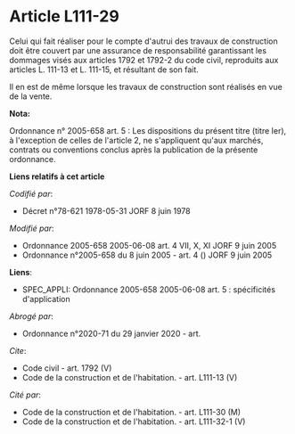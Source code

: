 # Article L111-29

Celui qui fait réaliser pour le compte d'autrui des travaux de construction doit être couvert par une assurance de
responsabilité garantissant les dommages visés aux articles 1792 et 1792-2 du code civil, reproduits aux articles L. 111-13
et L. 111-15, et résultant de son fait. 

Il en est de même lorsque les travaux de construction sont réalisés en vue de la vente.

**Nota:**

Ordonnance n° 2005-658 art. 5 : Les dispositions du présent titre (titre Ier), à l'exception de celles de l'article 2, ne
s'appliquent qu'aux marchés, contrats ou conventions conclus après la publication de la présente ordonnance.

**Liens relatifs à cet article**

_Codifié par_:

  - Décret n°78-621 1978-05-31 JORF 8 juin 1978

_Modifié par_:

  - Ordonnance 2005-658 2005-06-08 art. 4 VII, X, XI JORF 9 juin 2005
  - Ordonnance n°2005-658 du 8 juin 2005 - art. 4 () JORF 9 juin 2005

**Liens**:

  - SPEC_APPLI: Ordonnance 2005-658 2005-06-08 art. 5 : spécificités d'application

_Abrogé par_:

  - Ordonnance n°2020-71 du 29 janvier 2020 - art.

_Cite_:

  - Code civil - art. 1792 (V)
  - Code de la construction et de l'habitation. - art. L111-13 (V)

_Cité par_:

  - Code de la construction et de l'habitation. - art. L111-30 (M)
  - Code de la construction et de l'habitation. - art. L111-32-1 (V)
